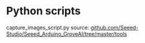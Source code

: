 # Python scripts

capture_images_script.py source: [github.com/Seeed-Studio/Seeed_Arduino_GroveAI/tree/master/tools](https://github.com/Seeed-Studio/Seeed_Arduino_GroveAI/tree/master/tools)
